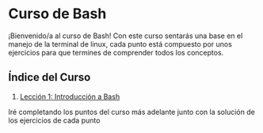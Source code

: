 # Curso de Bash

¡Bienvenido/a al curso de Bash! Con este curso sentarás una base en el manejo de la terminal de linux, cada punto está compuesto por unos ejercicios para que termines de comprender todos los conceptos.

## Índice del Curso

1. [Lección 1: Introducción a Bash](./l1.md)

Iré completando los puntos del curso más adelante junto con la solución de los ejercicios de cada punto
